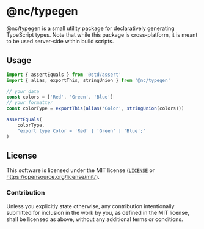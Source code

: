 # @nc/typegen

@nc/typegen is a small utility package for declaratively generating TypeScript types. Note that while this package is cross-platform, it is meant to be used server-side within build scripts.

## Usage
```ts
import { assertEquals } from '@std/assert'
import { alias, exportThis, stringUnion } from '@nc/typegen'

// your data
const colors = ['Red', 'Green', 'Blue']
// your formatter
const colorType = exportThis(alias('Color', stringUnion(colors)))

assertEquals(
	colorType,
	"export type Color = 'Red' | 'Green' | 'Blue';"
)
```

## License

This software is licensed under the MIT license ([`LICENSE`](./LICENSE) or
<https://opensource.org/license/mit/>).

### Contribution

Unless you explicitly state otherwise, any contribution intentionally submitted
for inclusion in the work by you, as defined in the MIT license, shall be
licensed as above, without any additional terms or conditions.
